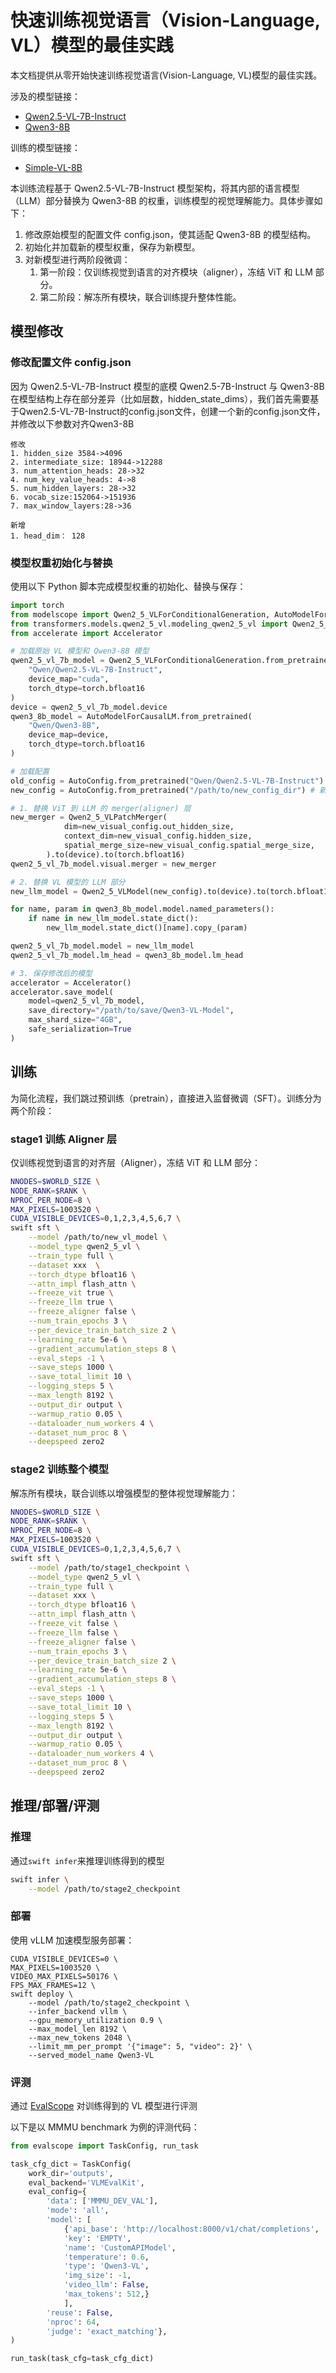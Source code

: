 # 快速训练视觉语言（Vision-Language, VL）模型的最佳实践

本文档提供从零开始快速训练视觉语言(Vision-Language, VL)模型的最佳实践。

涉及的模型链接：
- [Qwen2.5-VL-7B-Instruct](https://www.modelscope.cn/models/Qwen/Qwen2.5-VL-7B-Instruct)
- [Qwen3-8B](https://www.modelscope.cn/models/Qwen/Qwen3-8B)

训练的模型链接：
- [Simple-VL-8B](https://www.modelscope.cn/models/swift/Simple-VL-8B/summary)


本训练流程基于 Qwen2.5-VL-7B-Instruct 模型架构，将其内部的语言模型（LLM）部分替换为 Qwen3-8B 的权重，训练模型的视觉理解能力。具体步骤如下：

1. 修改原始模型的配置文件 config.json，使其适配 Qwen3-8B 的模型结构。
2. 初始化并加载新的模型权重，保存为新模型。
3. 对新模型进行两阶段微调：
    1. 第一阶段：仅训练视觉到语言的对齐模块（aligner），冻结 ViT 和 LLM 部分。
    2. 第二阶段：解冻所有模块，联合训练提升整体性能。


## 模型修改

### 修改配置文件 config.json
因为 Qwen2.5-VL-7B-Instruct 模型的底模 Qwen2.5-7B-Instruct 与 Qwen3-8B 在模型结构上存在部分差异（比如层数，hidden_state_dims），我们首先需要基于Qwen2.5-VL-7B-Instruct的config.json文件，创建一个新的config.json文件，并修改以下参数对齐Qwen3-8B

```
修改
1. hidden_size 3584->4096
2. intermediate_size: 18944->12288
3. num_attention_heads: 28->32
4. num_key_value_heads: 4->8
5. num_hidden_layers: 28->32
6. vocab_size:152064->151936
7. max_window_layers:28->36

新增
1. head_dim： 128
```

### 模型权重初始化与替换
使用以下 Python 脚本完成模型权重的初始化、替换与保存：

```python
import torch
from modelscope import Qwen2_5_VLForConditionalGeneration, AutoModelForCausalLM, AutoConfig
from transformers.models.qwen2_5_vl.modeling_qwen2_5_vl import Qwen2_5_VLPatchMerger, Qwen2_5_VLModel
from accelerate import Accelerator

# 加载原始 VL 模型和 Qwen3-8B 模型
qwen2_5_vl_7b_model = Qwen2_5_VLForConditionalGeneration.from_pretrained(
    "Qwen/Qwen2.5-VL-7B-Instruct",
    device_map="cuda",
    torch_dtype=torch.bfloat16
)
device = qwen2_5_vl_7b_model.device
qwen3_8b_model = AutoModelForCausalLM.from_pretrained(
    "Qwen/Qwen3-8B",
    device_map=device,
    torch_dtype=torch.bfloat16
)

# 加载配置
old_config = AutoConfig.from_pretrained("Qwen/Qwen2.5-VL-7B-Instruct")
new_config = AutoConfig.from_pretrained("/path/to/new_config_dir") # 新 config 的文件夹路径

# 1. 替换 ViT 到 LLM 的 merger(aligner) 层
new_merger = Qwen2_5_VLPatchMerger(
            dim=new_visual_config.out_hidden_size,
            context_dim=new_visual_config.hidden_size,
            spatial_merge_size=new_visual_config.spatial_merge_size,
        ).to(device).to(torch.bfloat16)
qwen2_5_vl_7b_model.visual.merger = new_merger

# 2. 替换 VL 模型的 LLM 部分
new_llm_model = Qwen2_5_VLModel(new_config).to(device).to(torch.bfloat16)

for name, param in qwen3_8b_model.model.named_parameters():
    if name in new_llm_model.state_dict():
        new_llm_model.state_dict()[name].copy_(param)

qwen2_5_vl_7b_model.model = new_llm_model
qwen2_5_vl_7b_model.lm_head = qwen3_8b_model.lm_head

# 3. 保存修改后的模型
accelerator = Accelerator()
accelerator.save_model(
    model=qwen2_5_vl_7b_model,
    save_directory="/path/to/save/Qwen3-VL-Model",
    max_shard_size="4GB",
    safe_serialization=True
)
```


## 训练

为简化流程，我们跳过预训练（pretrain），直接进入监督微调（SFT）。训练分为两个阶段：

### stage1 训练 Aligner 层
仅训练视觉到语言的对齐层（Aligner），冻结 ViT 和 LLM 部分：

```bash
NNODES=$WORLD_SIZE \
NODE_RANK=$RANK \
NPROC_PER_NODE=8 \
MAX_PIXELS=1003520 \
CUDA_VISIBLE_DEVICES=0,1,2,3,4,5,6,7 \
swift sft \
    --model /path/to/new_vl_model \
    --model_type qwen2_5_vl \
    --train_type full \
    --dataset xxx  \
    --torch_dtype bfloat16 \
    --attn_impl flash_attn \
    --freeze_vit true \
    --freeze_llm true \
    --freeze_aligner false \
    --num_train_epochs 3 \
    --per_device_train_batch_size 2 \
    --learning_rate 5e-6 \
    --gradient_accumulation_steps 8 \
    --eval_steps -1 \
    --save_steps 1000 \
    --save_total_limit 10 \
    --logging_steps 5 \
    --max_length 8192 \
    --output_dir output \
    --warmup_ratio 0.05 \
    --dataloader_num_workers 4 \
    --dataset_num_proc 8 \
    --deepspeed zero2
```

### stage2 训练整个模型
解冻所有模块，联合训练以增强模型的整体视觉理解能力：

```bash
NNODES=$WORLD_SIZE \
NODE_RANK=$RANK \
NPROC_PER_NODE=8 \
MAX_PIXELS=1003520 \
CUDA_VISIBLE_DEVICES=0,1,2,3,4,5,6,7 \
swift sft \
    --model /path/to/stage1_checkpoint \
    --model_type qwen2_5_vl \
    --train_type full \
    --dataset xxx \
    --torch_dtype bfloat16 \
    --attn_impl flash_attn \
    --freeze_vit false \
    --freeze_llm false \
    --freeze_aligner false \
    --num_train_epochs 3 \
    --per_device_train_batch_size 2 \
    --learning_rate 5e-6 \
    --gradient_accumulation_steps 8 \
    --eval_steps -1 \
    --save_steps 1000 \
    --save_total_limit 10 \
    --logging_steps 5 \
    --max_length 8192 \
    --output_dir output \
    --warmup_ratio 0.05 \
    --dataloader_num_workers 4 \
    --dataset_num_proc 8 \
    --deepspeed zero2
```

## 推理/部署/评测

### 推理
通过`swift infer`来推理训练得到的模型
```bash
swift infer \
    --model /path/to/stage2_checkpoint

```

### 部署
使用 vLLM 加速模型服务部署：

```
CUDA_VISIBLE_DEVICES=0 \
MAX_PIXELS=1003520 \
VIDEO_MAX_PIXELS=50176 \
FPS_MAX_FRAMES=12 \
swift deploy \
    --model /path/to/stage2_checkpoint \
    --infer_backend vllm \
    --gpu_memory_utilization 0.9 \
    --max_model_len 8192 \
    --max_new_tokens 2048 \
    --limit_mm_per_prompt '{"image": 5, "video": 2}' \
    --served_model_name Qwen3-VL
```

### 评测
通过 [EvalScope](https://github.com/modelscope/evalscope/) 对训练得到的 VL 模型进行评测

以下是以 MMMU benchmark 为例的评测代码：
```python
from evalscope import TaskConfig, run_task

task_cfg_dict = TaskConfig(
    work_dir='outputs',
    eval_backend='VLMEvalKit',
    eval_config={
        'data': ['MMMU_DEV_VAL'],
        'mode': 'all',
        'model': [
            {'api_base': 'http://localhost:8000/v1/chat/completions',
            'key': 'EMPTY',
            'name': 'CustomAPIModel',
            'temperature': 0.6,
            'type': 'Qwen3-VL',
            'img_size': -1,
            'video_llm': False,
            'max_tokens': 512,}
            ],
        'reuse': False,
        'nproc': 64,
        'judge': 'exact_matching'},
)

run_task(task_cfg=task_cfg_dict)
```
